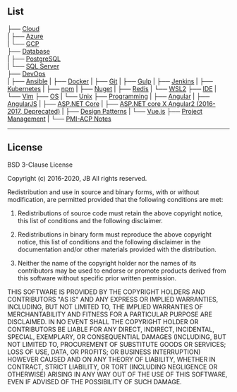 
## List

├── [Cloud](https://github.com/KarateJB/JB-eBooks/tree/master/Cloud)<br />
|  ├── [Azure](https://github.com/KarateJB/JB-eBooks/tree/master/Cloud/Azure)<br />
|  └── [GCP](https://github.com/KarateJB/JB-eBooks/tree/master/Cloud/GCP)<br />
├── [Database](https://github.com/KarateJB/JB-eBooks/tree/master/Date)<br />
|  ├── [PostgreSQL](https://github.com/KarateJB/JB-eBooks/tree/master/Database/PostgreSQL)<br />
|  └── [SQL Server](https://github.com/KarateJB/JB-eBooks/tree/master/Database/SQL%20Server)<br />
├── [DevOps](https://github.com/KarateJB/JB-eBooks/tree/master/DevOps)<br />
|  ├── [Ansible](https://github.com/KarateJB/JB-eBooks/tree/master/DevOps/Ansible)
|  ├── [Docker](https://github.com/KarateJB/JB-eBooks/tree/master/DevOps/Docker)
|  ├── [Git](https://github.com/KarateJB/JB-eBooks/tree/master/DevOps/Git)
|  ├── [Gulp](https://github.com/KarateJB/JB-eBooks/tree/master/DevOps/Gulp)
|  ├── [Jenkins](https://github.com/KarateJB/JB-eBooks/tree/master/DevOps/Jenkins)
|  ├── [Kubernetes](https://github.com/KarateJB/JB-eBooks/tree/master/DevOps/Kubernetes)
|  ├── [npm](https://github.com/KarateJB/JB-eBooks/tree/master/DevOps/npm)
|  ├── [Nuget](https://github.com/KarateJB/JB-eBooks/tree/master/DevOps/Nuget)
|  ├── [Redis](https://github.com/KarateJB/JB-eBooks/tree/master/DevOps/Redis)
|  └── [WSL2](https://github.com/KarateJB/JB-eBooks/tree/master/DevOps/WSL2)
├── [IDE](https://github.com/KarateJB/JB-eBooks/tree/master/IDE)
|  └── [Vim](https://github.com/KarateJB/JB-eBooks/tree/master/IDE/Vim)
├── [OS](https://github.com/KarateJB/JB-eBooks/tree/master/OS)
|  └── [Unix](https://github.com/KarateJB/JB-eBooks/tree/master/OS/Unix)
├── [Programming](https://github.com/KarateJB/JB-eBooks/tree/master/Programming)
|  ├── [Angular](https://github.com/KarateJB/JB-eBooks/tree/master/Programming/Angular)
|  ├── [AngularJS](https://github.com/KarateJB/JB-eBooks/tree/master/Programming/AngularJS)
|  ├── [ASP.NET Core](https://github.com/KarateJB/JB-eBooks/tree/master/Programming/ASP.NET%20Core)
|  ├── [ASP.NET core X Angular2 (2016-2017, Deprecated)](https://github.com/KarateJB/JB-eBooks/tree/master/Programming/ASP.NET%20core%20X%20Angular2)
|  ├── [Design Patterns](https://github.com/KarateJB/JB-eBooks/tree/master/Programming/Design%20Patterns)
|  └── [Vue.js](https://github.com/KarateJB/JB-eBooks/tree/master/Programming/Vue.js)
├── [Project Management](https://github.com/KarateJB/JB-eBooks/tree/master/Project%20Management)
|  └── [PMI-ACP Notes](https://github.com/KarateJB/JB-eBooks/tree/master/Project%20Management/PMI-ACP%20Notes)




---

## License

BSD 3-Clause License

Copyright (c) 2016-2020, JB
All rights reserved.

Redistribution and use in source and binary forms, with or without
modification, are permitted provided that the following conditions are met:

1. Redistributions of source code must retain the above copyright notice, this
   list of conditions and the following disclaimer.

2. Redistributions in binary form must reproduce the above copyright notice,
   this list of conditions and the following disclaimer in the documentation
   and/or other materials provided with the distribution.

3. Neither the name of the copyright holder nor the names of its
   contributors may be used to endorse or promote products derived from
   this software without specific prior written permission.

THIS SOFTWARE IS PROVIDED BY THE COPYRIGHT HOLDERS AND CONTRIBUTORS "AS IS"
AND ANY EXPRESS OR IMPLIED WARRANTIES, INCLUDING, BUT NOT LIMITED TO, THE
IMPLIED WARRANTIES OF MERCHANTABILITY AND FITNESS FOR A PARTICULAR PURPOSE ARE
DISCLAIMED. IN NO EVENT SHALL THE COPYRIGHT HOLDER OR CONTRIBUTORS BE LIABLE
FOR ANY DIRECT, INDIRECT, INCIDENTAL, SPECIAL, EXEMPLARY, OR CONSEQUENTIAL
DAMAGES (INCLUDING, BUT NOT LIMITED TO, PROCUREMENT OF SUBSTITUTE GOODS OR
SERVICES; LOSS OF USE, DATA, OR PROFITS; OR BUSINESS INTERRUPTION) HOWEVER
CAUSED AND ON ANY THEORY OF LIABILITY, WHETHER IN CONTRACT, STRICT LIABILITY,
OR TORT (INCLUDING NEGLIGENCE OR OTHERWISE) ARISING IN ANY WAY OUT OF THE USE
OF THIS SOFTWARE, EVEN IF ADVISED OF THE POSSIBILITY OF SUCH DAMAGE.

